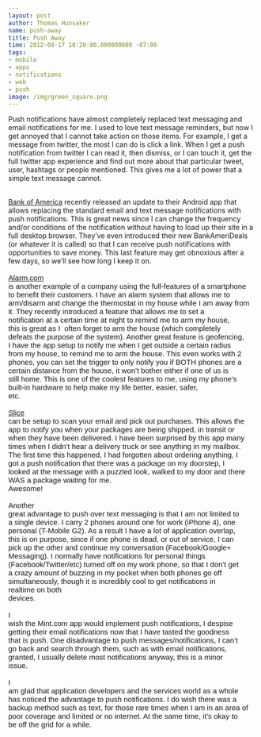 ```yaml
---
layout: post
author: Thomas Hunsaker
name: push-away
title: Push Away
time: 2012-08-17 10:28:00.000000000 -07:00
tags:
- mobile
- apps
- notifications
- web
- push
image: /img/green_square.png
---
```

Push notifications have almost completely replaced text messaging and email notifications for me. I used to love text message reminders, but now I get annoyed that I cannot take action on those items. For example, I get a message from twitter, the most I can do is click a link. When I get a push notification from twitter I can read it, then dismiss, or I can touch it, get the full twitter app experience and find out more about that particular tweet, user, hashtags or people mentioned. This gives me a lot of power that a simple text message cannot. <br /><br />

<span><a href="http://learn.bankofamerica.com/products/money-management/banking-and-investing-apps.html">Bank of America</a> recently released an update to their Android app that allows replacing the standard email and text message notifications with push notifications. This is great news since I can change the frequency and/or conditions of the notification without having to load up their site in a full desktop browser. They’ve even introduced their new BankAmeriDeals (or whatever it is called) so that I can receive push notifications with opportunities to save money. This last feature may get obnoxious after a few days, so we’ll see how long I keep it on.</span><br /><span style="font-family: Arial; font-size: 15px; vertical-align: baseline; white-space: pre-wrap;"></span><br />
<span style="font-family: Arial; font-size: 15px; vertical-align: baseline; white-space: pre-wrap;"><a href="http://www.alarm.com/overview/mobile_access.aspx">Alarm.com</a> is another example of a company using the full-features of a smartphone to benefit their customers. I have an alarm system that allows me to arm/disarm and change the thermostat in my house while I am away from it. They recently introduced a feature that allows me to set a notification at a certain time at night to remind me to arm my house, this is great as I &nbsp;often forget to arm the house (which completely defeats the purpose of the system). Another great feature is geofencing, I have the app setup to notify me when I get outside a certain radius from my house, to remind me to arm the house. This even works with 2 phones, you can set the trigger to only notify you if BOTH phones are a certain distance from the house, it won’t bother either if one of us is still home. This is one of the coolest features to me, using my phone’s built-in hardware to help make my life better, easier, safer, etc.</span><br /><span style="font-family: Arial; font-size: 15px; vertical-align: baseline; white-space: pre-wrap;"></span><br /><span style="font-family: Arial; font-size: 15px; vertical-align: baseline; white-space: pre-wrap;"><a href="https://www.slice.com/">Slice</a> can be setup to scan your email and pick out purchases. This allows the app to notify you when your packages are being shipped, in transit or when they have been delivered. I have been surprised by this app many times when I didn’t hear a delivery truck or see anything in my mailbox. The first time this happened, I had forgotten about ordering anything, I got a push notification that there was a package on my doorstep, I looked at the message with a puzzled look, walked to my door and there WAS a package waiting for me. Awesome!</span><br /><span style="font-family: Arial; font-size: 15px; vertical-align: baseline; white-space: pre-wrap;"></span><br /><span style="font-family: Arial; font-size: 15px; vertical-align: baseline; white-space: pre-wrap;">Another great advantage to push over text messaging is that I am not limited to a single device. I carry 2 phones around one for work (iPhone 4), one personal (T-Mobile G2). As a result I have a lot of application overlap, this is on purpose, since if one phone is dead, or out of service, I can pick up the other and continue my conversation (Facebook/Google+ Messaging). I normally have notifications for personal things (Facebook/Twitter/etc) turned off on my work phone, so that I don’t get a crazy amount of buzzing in my pocket when both phones go off simultaneously, though it is incredibly cool to get notifications in realtime on both devices.</span><br /><span style="font-family: Arial; font-size: 15px; vertical-align: baseline; white-space: pre-wrap;"></span><br /><span style="font-family: Arial; font-size: 15px; vertical-align: baseline; white-space: pre-wrap;">I wish the Mint.com app would implement push notifications, I despise getting their email notifications now that I have tasted the goodness that is push. One disadvantage to push messages/notifications, I can’t go back and search through them, such as with email notifications, granted, I usually delete most notifications anyway, this is a minor issue.</span><br /><span style="font-family: Arial; font-size: 15px; vertical-align: baseline; white-space: pre-wrap;"></span><br /><span style="font-family: Arial; font-size: 15px; vertical-align: baseline; white-space: pre-wrap;">I am glad that application developers and the services world as a whole has noticed the advantage to push notifications. I do wish there was a backup method such as text, for those rare times when I am in an area of poor coverage and limited or no internet. At the same time, it’s okay to be off the grid for a while.</span></b>
